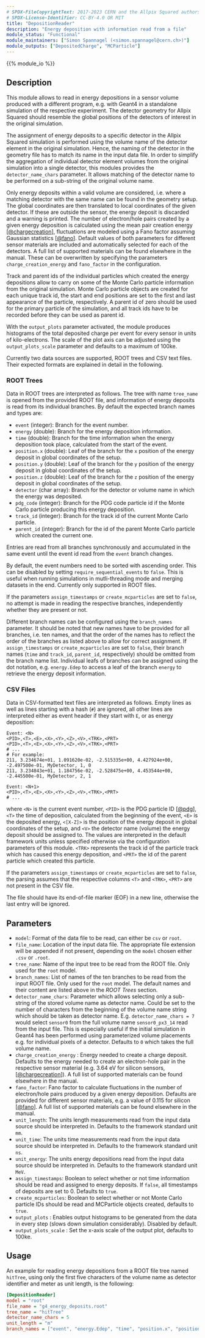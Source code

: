 ```yaml
---
# SPDX-FileCopyrightText: 2017-2023 CERN and the Allpix Squared authors
# SPDX-License-Identifier: CC-BY-4.0 OR MIT
title: "DepositionReader"
description: "Energy deposition with information read from a file"
module_status: "Functional"
module_maintainers: ["Simon Spannagel (<simon.spannagel@cern.ch>)"]
module_outputs: ["DepositedCharge", "MCParticle"]
---
```


{{% module_io %}}

## Description
This module allows to read in energy depositions in a sensor volume produced with a different program, e.g. with Geant4 in a standalone simulation of the respective experiment.
The detector geometry for Allpix Squared should resemble the global positions of the detectors of interest in the original simulation.

The assignment of energy deposits to a specific detector in the Allpix Squared simulation is performed using the volume name of the detector element in the original simulation.
Hence, the naming of the detector in the geometry file has to match its name in the input data file.
In order to simplify the aggregation of individual detector element volumes from the original simulation into a single detector, this modules provides the `detector_name_chars` parameter.
It allows matching of the detector name to be performed on a sub-string of the original volume name.

Only energy deposits within a valid volume are considered, i.e. where a matching detector with the same name can be found in the geometry setup.
The global coordinates are then translated to local coordinates of the given detector.
If these are outside the sensor, the energy deposit is discarded and a warning is printed.
The number of electron/hole pairs created by a given energy deposition is calculated using the mean pair creation energy \[[@chargecreation]\], fluctuations are modeled using a Fano factor assuming Gaussian statistics \[[@fano]\].
Default values of both parameters for different sensor materials are included and automatically selected for each of the detectors. A full list of supported materials can be found elsewhere in the manual.
These can be overwritten by specifying the parameters `charge_creation_energy` and `fano_factor` in the configuration.

Track and parent ids of the individual particles which created the energy depositions allow to carry on some of the Monte Carlo particle information from the original simulation.
Monte Carlo particle objects are created for each unique track id, the start and end positions are set to the first and last appearance of the particle, respectively.
A parent id of zero should be used for the primary particle of the simulation, and all track ids have to be recorded before they can be used as parent id.

With the `output_plots` parameter activated, the module produces histograms of the total deposited charge per event for every sensor in units of kilo-electrons.
The scale of the plot axis can be adjusted using the `output_plots_scale` parameter and defaults to a maximum of 100ke.

Currently two data sources are supported, ROOT trees and CSV text files.
Their expected formats are explained in detail in the following.

### ROOT Trees

Data in ROOT trees are interpreted as follows.
The tree with name `tree_name` is opened from the provided ROOT file, and information of energy deposits is read from its individual branches.
By default the expected branch names and types are:

* `event` (integer): Branch for the event number.
* `energy` (double): Branch for the energy deposition information.
* `time` (double): Branch for the time information when the energy deposition took place, calculated from the start of the event.
* `position.x` (double): Leaf of the branch for the `x` position of the energy deposit in global coordinates of the setup.
* `position.y` (double): Leaf of the branch for the `y` position of the energy deposit in global coordinates of the setup.
* `position.z` (double): Leaf of the branch for the `z` position of the energy deposit in global coordinates of the setup.
* `detector` (char array): Branch for the detector or volume name in which the energy was deposited.
* `pdg_code` (integer): Branch for the PDG code particle id if the Monte Carlo particle producing this energy deposition.
* `track_id` (integer): Branch for the track id of the current Monte Carlo particle.
* `parent_id` (integer): Branch for the id of the parent Monte Carlo particle which created the current one.

Entries are read from all branches synchronously and accumulated in the same event until the event id read from the `event` branch changes.

By default, the event numbers need to be sorted with ascending order. This can be disabled by setting `require_sequential_events` to `false`. This is useful when running simulations in mutli-threading mode and merging datasets in the end. Currently only supported in ROOT files.

If the parameters `assign_timestamps` or `create_mcparticles` are set to `false`, no attempt is made in reading the respective branches, independently whether they are present or not.

Different branch names can be configured using the `branch_names` parameter.
It should be noted that new names have to be provided for all branches, i.e. ten names, and that the order of the names has to reflect the order of the branches as listed above to allow for correct assignment.
If `assign_timestamps` or `create_mcparticles` are set to `false`, their branch names (`time` and `track_id`, `parent_id`, respectively) should be omitted from the branch name list.
Individual leafs of branches can be assigned using the dot notation, e.g. `energy.Edep` to access a leaf of the branch `energy` to retrieve the energy deposit information.


### CSV Files

Data in CSV-formatted text files are interpreted as follows.
Empty lines as well as lines starting with a hash (`#`) are ignored, all other lines are interpreted either as event header if they start with `E`, or as energy deposition:

```
Event: <N>
<PID>,<T>,<E>,<X>,<Y>,<Z>,<V>,<TRK>,<PRT>
<PID>,<T>,<E>,<X>,<Y>,<Z>,<V>,<TRK>,<PRT>
# ...
# For example:
211, 3.234674e+01, 1.091620e-02, -2.515335e+00, 4.427924e+00, -2.497500e-01, MyDetector, 1, 0
211, 3.234843e+01, 1.184756e-02, -2.528475e+00, 4.453544e+00, -2.445500e-01, MyDetector, 2, 1

Event: <N+1>
<PID>,<T>,<E>,<X>,<Y>,<Z>,<V>,<TRK>,<PRT>
# ...
```

where `<N>` is the current event number, `<PID>` is the PDG particle ID \[[@pdg]\], `<T>` the time of deposition, calculated from the beginning of the event, `<E>` is the deposited energy, `<[X-Z]>` is the position of the energy deposit in global coordinates of the setup, and `<V>` the detector name (volume) the energy deposit should be assigned to.
The values are interpreted in the default framework units unless specified otherwise via the configuration parameters of this module.
`<TRK>` represents the track id of the particle track which has caused this energy deposition, and `<PRT>` the id of the parent particle which created this particle.

If the parameters `assign_timestamps` or `create_mcparticles` are set to `false`, the parsing assumes that the respective columns `<T>` and `<TRK>`, `<PRT>` are not present in the CSV file.

The file should have its end-of-file marker (EOF) in a new line, otherwise the last entry will be ignored.

## Parameters
* `model`: Format of the data file to be read, can either be `csv` or `root`.
* `file_name`: Location of the input data file. The appropriate file extension will be appended if not present, depending on the `model` chosen either `.csv` or `.root`.
* `tree_name`: Name of the input tree to be read from the ROOT file. Only used for the `root` model.
* `branch_names`: List of names of the ten branches to be read from the input ROOT file. Only used for the `root` model. The default names and their content are listed above in the _ROOT Trees_ section.
* `detector_name_chars`: Parameter which allows selecting only a sub-string of the stored volume name as detector name. Could be set to the number of characters from the beginning of the volume name string which should be taken as detector name. E.g. `detector_name_chars = 7` would select `sensor0` from the full volume name `sensor0_px3_14` read from the input file. This is especially useful if the initial simulation in Geant4 has been performed using parameterized volume placements e.g. for individual pixels of a detector. Defaults to `0` which takes the full volume name.
* `charge_creation_energy` : Energy needed to create a charge deposit. Defaults to the energy needed to create an electron-hole pair in the respective sensor material (e.g. 3.64 eV for silicon sensors, \[[@chargecreation]\]). A full list of supported materials can be found elsewhere in the manual.
* `fano_factor`: Fano factor to calculate fluctuations in the number of electron/hole pairs produced by a given energy deposition. Defaults are provided for different sensor materials, e.g. a value of 0.115 for silicon \[[@fano]\]. A full list of supported materials can be found elsewhere in the manual.
* `unit_length`: The units length measurements read from the input data source should be interpreted in. Defaults to the framework standard unit `mm`.
* `unit_time`: The units time measurements read from the input data source should be interpreted in. Defaults to the framework standard unit `ns`.
* `unit_energy`: The units energy depositions read from the input data source should be interpreted in. Defaults to the framework standard unit `MeV`.
* `assign_timestamps`: Boolean to select whether or not time information should be read and assigned to energy deposits. If `false`, all timestamps of deposits are set to 0. Defaults to `true`.
* `create_mcparticles`: Boolean to select whether or not Monte Carlo particle IDs should be read and MCParticle objects created, defaults to `true`.
* `output_plots` : Enables output histograms to be generated from the data in every step (slows down simulation considerably). Disabled by default.
* `output_plots_scale` : Set the x-axis scale of the output plot, defaults to 100ke.

## Usage
An example for reading energy depositions from a ROOT file tree named `hitTree`, using only the first five characters of the volume name as detector identifier and meter as unit length, is the following:

```ini
[DepositionReader]
model = "root"
file_name = "g4_energy_deposits.root"
tree_name = "hitTree"
detector_name_chars = 5
unit_length = "m"
branch_names = ["event", "energy.Edep", "time", "position.x", "position.y", "position.z", "detector", "PDG_code", "track_id", "parent_id"]
```

[@pdg]: http://hepdata.cedar.ac.uk/lbl/2016/reviews/rpp2016-rev-monte-carlo-numbering.pdf
[@chargecreation]: https://doi.org/10.1103/PhysRevB.1.2945
[@fano]: https://doi.org/10.1103%2FPhysRevB.22.5565
